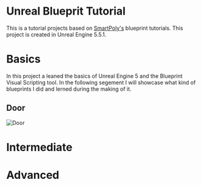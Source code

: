 # Unreal Blueprit Tutorial
This is a tutorial projects based on [SmartPoly's](https://www.youtube.com/@SmartPoly) blueprint tutorials. This project is created in Unreal Engine 5.5.1.

# Basics
In this project a leaned the basics of Unreal Engine 5 and the Blueprint Visual Scripting tool. In the following segement I will showcase what kind of blueprints I did and lerned during the making of it.
## Door
![Door](https://github.com/user-attachments/assets/4594c93c-63f8-4005-93f5-7e49d1ec1f89)




# Intermediate

# Advanced
